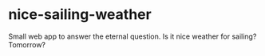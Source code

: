 nice-sailing-weather
====================

Small web app to answer the eternal question. Is it nice weather for sailing? Tomorrow?
